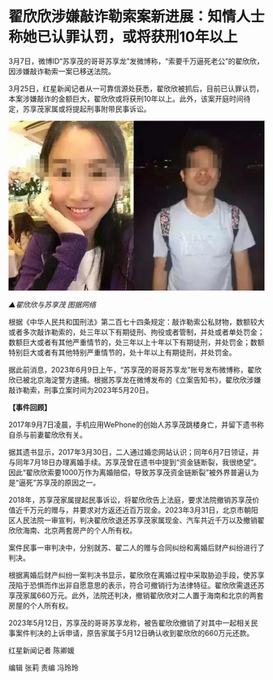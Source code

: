 # 翟欣欣涉嫌敲诈勒索案新进展：知情人士称她已认罪认罚，或将获刑10年以上

3月7日，微博ID“苏享茂的哥哥苏享龙”发微博称，“索要千万逼死老公”的翟欣欣，因涉嫌敲诈勒索一案已移送法院。

3月25日，红星新闻记者从一可靠信源处获悉，翟欣欣被抓后，目前已认罪认罚，本案涉嫌敲诈的金额巨大，翟欣欣或将获刑10年以上。此外，该案开庭时间待定，苏享茂家属或将提起刑事附带民事诉讼。

![ef9da182ed700e3426cdc97ea415c50e.jpg](https://raw.githubusercontent.com/qqhsx/qqnews_image/main/2024/03/25/翟欣欣涉嫌敲诈勒索案新进展：知情人士称她已认罪认罚，或将获刑10年以上/ef9da182ed700e3426cdc97ea415c50e.jpg)

 _▲翟欣欣与苏享茂 图据网络_

根据《中华人民共和国刑法》第二百七十四条规定：敲诈勒索公私财物，数额较大或者多次敲诈勒索的，处三年以下有期徒刑、拘役或者管制，并处或者单处罚金；数额巨大或者有其他严重情节的，处三年以上十年以下有期徒刑，并处罚金；数额特别巨大或者有其他特别严重情节的，处十年以上有期徒刑，并处罚金。

据此前消息，2023年6月9日上午，“苏享茂的哥哥苏享龙”账号发布微博称，翟欣欣已被北京海淀警方逮捕。根据苏享龙在微博发布的《立案告知书》，翟欣欣涉嫌敲诈勒索，刑事立案时间为2023年5月20日。

**【事件回顾】**

2017年9月7日凌晨，手机应用WePhone的创始人苏享茂跳楼身亡，并留下遗书称自杀与前妻翟欣欣有关。

据其遗书显示，2017年3月30日，二人通过婚恋网站认识；同年6月7日领证，并与同年7月18日办理离婚手续。苏享茂曾在遗书中提到“资金链断裂，我很绝望”。因此“翟欣欣索要1000万作为离婚赔偿，导致苏享茂资金链断裂”被外界普遍认为是“逼死”苏享茂的原因之一。

2018年，苏享茂家属提起民事诉讼，将翟欣欣告上法庭，要求法院撤销苏享茂价值近千万元的赠与，并要求对方返还近百万现金。2023年3月31日，北京市朝阳区人民法院一审宣判，判决翟欣欣退还苏享茂家属现金、汽车共近千万以及撤销翟欣欣海南、北京两套房产的个人所有权。

案件民事一审判决中，分别就苏、翟二人的赠与合同纠纷和离婚后财产纠纷进行了判决。

根据离婚后财产纠纷一案判决书显示，翟欣欣在离婚过程中采取胁迫手段，使苏享茂陷于恐惧而作出非自愿意思的表示，符合可撤销行为法律特征。翟欣欣需退还苏享茂家属660万元。此外，法院还判决，撤销翟欣欣对二人置于海南和北京的两套房屋的个人所有权。

2023年5月12日，苏享茂的哥哥苏享龙称，被告翟欣欣撤销了对其中一起相关民事案件判决的上诉申请，原告家属于5月12日确认收到翟欣欣的660万元还款。

红星新闻记者 陈卿媛

编辑 张莉 责编 冯玲玲

